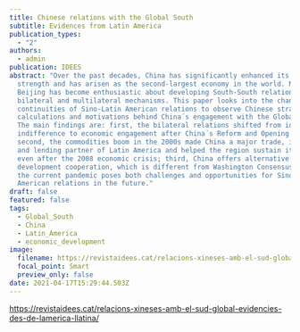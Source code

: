```yaml
---
title: Chinese relations with the Global South
subtitle: Evidences from Latin America
publication_types:
  - "2"
authors:
  - admin
publication: IDEES
abstract: "Over the past decades, China has significantly enhanced its national
  strength and has arisen as the second-largest economy in the world. Meanwhile,
  Beijing has become enthusiastic about developing South-South relations through
  bilateral and multilateral mechanisms. This paper looks into the changes and
  continuities of Sino-Latin American relations to observe Chinese strategic
  calculations and motivations behind China´s engagement with the Global South.
  The main findings are: first, the bilateral relations shifted from ideological
  indifference to economic engagement after China´s Reform and Opening up;
  second, the commodities boom in the 2000s made China a major trade, investing,
  and lending partner of Latin America and helped the region sustain its growth
  even after the 2008 economic crisis; third, China offers alternative
  development cooperation, which is different from Washington Consensus; forth,
  the current pandemic poses both challenges and opportunities for Sino-Latin
  American relations in the future."
draft: false
featured: false
tags:
  - Global_South
  - China
  - Latin_America
  - economic_development
image:
  filename: https://revistaidees.cat/relacions-xineses-amb-el-sud-global-evidencies-des-de-lamerica-llatina/
  focal_point: Smart
  preview_only: false
date: 2021-04-17T15:29:44.503Z
---
```

<https://revistaidees.cat/relacions-xineses-amb-el-sud-global-evidencies-des-de-lamerica-llatina/>